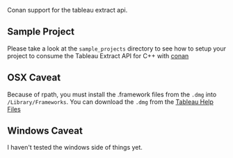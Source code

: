Conan support for the tableau extract api.

## Sample Project

Please take a look at the `sample_projects` directory to see how to setup
your project to consume the Tableau Extract API for C++ with
[conan](http://conan.io)

## OSX Caveat

Because of rpath, you must install the .framework files from the `.dmg`
into `/Library/Frameworks`.  You can download the `.dmg` from
the [Tableau Help Files](https://onlinehelp.tableau.com/current/api/sdk/en-us/SDK/tableau_sdk_installing.htm)

## Windows Caveat

I haven't tested the windows side of things yet.

